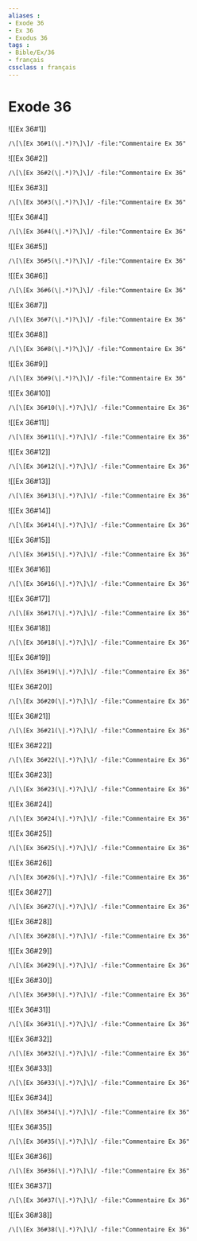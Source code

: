 ```yaml
---
aliases : 
- Exode 36
- Ex 36
- Exodus 36
tags : 
- Bible/Ex/36
- français
cssclass : français
---
```


# Exode 36

![[Ex 36#1]]

```query
/\[\[Ex 36#1(\|.*)?\]\]/ -file:"Commentaire Ex 36"
```

![[Ex 36#2]]

```query
/\[\[Ex 36#2(\|.*)?\]\]/ -file:"Commentaire Ex 36"
```

![[Ex 36#3]]

```query
/\[\[Ex 36#3(\|.*)?\]\]/ -file:"Commentaire Ex 36"
```

![[Ex 36#4]]

```query
/\[\[Ex 36#4(\|.*)?\]\]/ -file:"Commentaire Ex 36"
```

![[Ex 36#5]]

```query
/\[\[Ex 36#5(\|.*)?\]\]/ -file:"Commentaire Ex 36"
```

![[Ex 36#6]]

```query
/\[\[Ex 36#6(\|.*)?\]\]/ -file:"Commentaire Ex 36"
```

![[Ex 36#7]]

```query
/\[\[Ex 36#7(\|.*)?\]\]/ -file:"Commentaire Ex 36"
```

![[Ex 36#8]]

```query
/\[\[Ex 36#8(\|.*)?\]\]/ -file:"Commentaire Ex 36"
```

![[Ex 36#9]]

```query
/\[\[Ex 36#9(\|.*)?\]\]/ -file:"Commentaire Ex 36"
```

![[Ex 36#10]]

```query
/\[\[Ex 36#10(\|.*)?\]\]/ -file:"Commentaire Ex 36"
```

![[Ex 36#11]]

```query
/\[\[Ex 36#11(\|.*)?\]\]/ -file:"Commentaire Ex 36"
```

![[Ex 36#12]]

```query
/\[\[Ex 36#12(\|.*)?\]\]/ -file:"Commentaire Ex 36"
```

![[Ex 36#13]]

```query
/\[\[Ex 36#13(\|.*)?\]\]/ -file:"Commentaire Ex 36"
```

![[Ex 36#14]]

```query
/\[\[Ex 36#14(\|.*)?\]\]/ -file:"Commentaire Ex 36"
```

![[Ex 36#15]]

```query
/\[\[Ex 36#15(\|.*)?\]\]/ -file:"Commentaire Ex 36"
```

![[Ex 36#16]]

```query
/\[\[Ex 36#16(\|.*)?\]\]/ -file:"Commentaire Ex 36"
```

![[Ex 36#17]]

```query
/\[\[Ex 36#17(\|.*)?\]\]/ -file:"Commentaire Ex 36"
```

![[Ex 36#18]]

```query
/\[\[Ex 36#18(\|.*)?\]\]/ -file:"Commentaire Ex 36"
```

![[Ex 36#19]]

```query
/\[\[Ex 36#19(\|.*)?\]\]/ -file:"Commentaire Ex 36"
```

![[Ex 36#20]]

```query
/\[\[Ex 36#20(\|.*)?\]\]/ -file:"Commentaire Ex 36"
```

![[Ex 36#21]]

```query
/\[\[Ex 36#21(\|.*)?\]\]/ -file:"Commentaire Ex 36"
```

![[Ex 36#22]]

```query
/\[\[Ex 36#22(\|.*)?\]\]/ -file:"Commentaire Ex 36"
```

![[Ex 36#23]]

```query
/\[\[Ex 36#23(\|.*)?\]\]/ -file:"Commentaire Ex 36"
```

![[Ex 36#24]]

```query
/\[\[Ex 36#24(\|.*)?\]\]/ -file:"Commentaire Ex 36"
```

![[Ex 36#25]]

```query
/\[\[Ex 36#25(\|.*)?\]\]/ -file:"Commentaire Ex 36"
```

![[Ex 36#26]]

```query
/\[\[Ex 36#26(\|.*)?\]\]/ -file:"Commentaire Ex 36"
```

![[Ex 36#27]]

```query
/\[\[Ex 36#27(\|.*)?\]\]/ -file:"Commentaire Ex 36"
```

![[Ex 36#28]]

```query
/\[\[Ex 36#28(\|.*)?\]\]/ -file:"Commentaire Ex 36"
```

![[Ex 36#29]]

```query
/\[\[Ex 36#29(\|.*)?\]\]/ -file:"Commentaire Ex 36"
```

![[Ex 36#30]]

```query
/\[\[Ex 36#30(\|.*)?\]\]/ -file:"Commentaire Ex 36"
```

![[Ex 36#31]]

```query
/\[\[Ex 36#31(\|.*)?\]\]/ -file:"Commentaire Ex 36"
```

![[Ex 36#32]]

```query
/\[\[Ex 36#32(\|.*)?\]\]/ -file:"Commentaire Ex 36"
```

![[Ex 36#33]]

```query
/\[\[Ex 36#33(\|.*)?\]\]/ -file:"Commentaire Ex 36"
```

![[Ex 36#34]]

```query
/\[\[Ex 36#34(\|.*)?\]\]/ -file:"Commentaire Ex 36"
```

![[Ex 36#35]]

```query
/\[\[Ex 36#35(\|.*)?\]\]/ -file:"Commentaire Ex 36"
```

![[Ex 36#36]]

```query
/\[\[Ex 36#36(\|.*)?\]\]/ -file:"Commentaire Ex 36"
```

![[Ex 36#37]]

```query
/\[\[Ex 36#37(\|.*)?\]\]/ -file:"Commentaire Ex 36"
```

![[Ex 36#38]]

```query
/\[\[Ex 36#38(\|.*)?\]\]/ -file:"Commentaire Ex 36"
```

